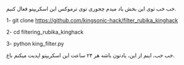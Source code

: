 خب خب توی این بخش یاد میدم چجوری توی ترموکس این اسکریپتو فعال کنیم. 

1- git clone https://github.com/kingsonic-hack/filter_rubika_kinghack

2- cd filtering_rubika_kinghack

3- python king_filter.py


خب خب، اینم از این، یادتون باشه هر ۲۴ ساعت این اسکریپتو اپدیت میکنم باع. 

